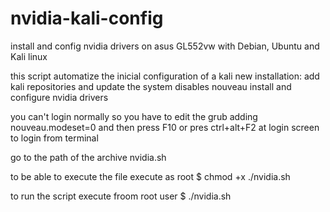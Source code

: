 # nvidia-kali-config
install and config nvidia drivers on asus GL552vw with Debian, Ubuntu and Kali linux

this script automatize the inicial configuration of a kali new installation:
    add kali repositories and update the system
    disables nouveau
    install and configure nvidia drivers

you can't login normally so you have to edit the grub adding nouveau.modeset=0 and then press F10 or pres ctrl+alt+F2 at login screen to login from terminal

go to the path of the archive nvidia.sh 

to be able to execute the file execute as root $ chmod +x ./nvidia.sh

to run the script execute froom root user $ ./nvidia.sh
